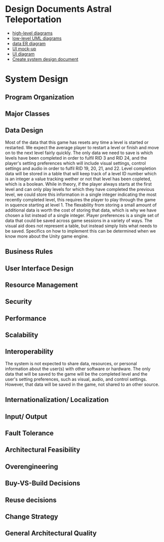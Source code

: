 # Design Documents Astral Teleportation

- [high-level diagrams](https://inserthere.com)
- [low-level UML diagrams](https://inserthere.com)
- [data ER diagram](https://github.com/sounderdisc/POOPproject/blob/main/artifacts/DesignDocuments/ERD.png)
- [UI mock-up](https://drive.google.com/file/d/1dMAj4dYYyvTMJUVLegpz6Mg5TUY13SVJ/view?usp=sharing)
- [UI diagram](https://drive.google.com/file/d/1Eqcxoi1_-u2WgieiP-B5B0fkeOvHUEI7/view?usp=sharing)
- [Create system design document](https://inserthere.com)


# System Design

## Program Organization

## Major Classes

## Data Design
Most of the data that this game has resets any time a level is started or restarted. We expect the average player to restart a level or finish and move on to the next level fairly quickly. The only data we need to save is which levels have been completed in order to fulfil RID 3 and RID 24, and the player's setting preferences which will include visual settings, control settings and audio in order to fulfil RID 19, 20, 21, and 22.
Level completion data will be stored in a table that will keep track of a level ID number which is an integer a value tracking wether or not that level has been copleted, which is a boolean. While in theory, if the player always starts at the first level and can only play levels for which they have completed the previous level, we could store this information in a single integer indicating the most recently completed level, this requires the player to play through the game in squence starting at level 1. The flexability from storing a small amount of additional data is worth the cost of storing that data, which is why we have chosen a list instead of a single integer.
Player preferences is a single set of data that could be saved across game sessions in a variety of ways. The visual aid does not represent a table, but instead simply lists what needs to be saved. Specifics on how to implement this can be determined when we know more about the Unity game engine.

## Business Rules

## User Interface Design

## Resource Management

## Security

## Performance

## Scalability

## Interoperability
The system is not expected to share data, resources, or personal information about the user(s) with 
other software or hardware. The only data that will be saved to the game will be the
completed level and the user's setting preferences, such as visual, audio, and control
settings. However, that data will be saved in the game, not shared to an other source.

## Internationalization/ Localization

## Input/ Output

## Fault Tolerance

## Architectural Feasibility

## Overengineering

## Buy-VS-Build Decisions

## Reuse decisions

## Change Strategy

## General Architectural Quality

